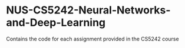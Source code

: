 # NUS-CS5242-Neural-Networks-and-Deep-Learning
Contains the code for each assignment provided in the CS5242 course
